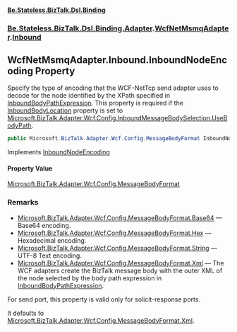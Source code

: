 #### [Be.Stateless.BizTalk.Dsl.Binding](README.md 'README')
### [Be.Stateless.BizTalk.Dsl.Binding.Adapter](Be.Stateless.BizTalk.Dsl.Binding.Adapter.md 'Be.Stateless.BizTalk.Dsl.Binding.Adapter').[WcfNetMsmqAdapter](WcfNetMsmqAdapter.md 'Be.Stateless.BizTalk.Dsl.Binding.Adapter.WcfNetMsmqAdapter').[Inbound](WcfNetMsmqAdapter.Inbound.md 'Be.Stateless.BizTalk.Dsl.Binding.Adapter.WcfNetMsmqAdapter.Inbound')

## WcfNetMsmqAdapter.Inbound.InboundNodeEncoding Property

Specify the type of encoding that the WCF-NetTcp send adapter uses to decode for the node identified by the XPath
specified in [InboundBodyPathExpression](WcfNetMsmqAdapter.Inbound.InboundBodyPathExpression.md 'Be.Stateless.BizTalk.Dsl.Binding.Adapter.WcfNetMsmqAdapter.Inbound.InboundBodyPathExpression'). This property is required if the [InboundBodyLocation](WcfNetMsmqAdapter.Inbound.InboundBodyLocation.md 'Be.Stateless.BizTalk.Dsl.Binding.Adapter.WcfNetMsmqAdapter.Inbound.InboundBodyLocation') property is set to [Microsoft.BizTalk.Adapter.Wcf.Config.InboundMessageBodySelection.UseBodyPath](https://docs.microsoft.com/en-us/dotnet/api/Microsoft.BizTalk.Adapter.Wcf.Config.InboundMessageBodySelection.UseBodyPath 'Microsoft.BizTalk.Adapter.Wcf.Config.InboundMessageBodySelection.UseBodyPath').

```csharp
public Microsoft.BizTalk.Adapter.Wcf.Config.MessageBodyFormat InboundNodeEncoding { get; set; }
```

Implements [InboundNodeEncoding](https://docs.microsoft.com/en-us/dotnet/api/Microsoft.BizTalk.Adapter.Wcf.Config.IAdapterConfigInboundMessageMarshalling.InboundNodeEncoding 'Microsoft.BizTalk.Adapter.Wcf.Config.IAdapterConfigInboundMessageMarshalling.InboundNodeEncoding')

#### Property Value
[Microsoft.BizTalk.Adapter.Wcf.Config.MessageBodyFormat](https://docs.microsoft.com/en-us/dotnet/api/Microsoft.BizTalk.Adapter.Wcf.Config.MessageBodyFormat 'Microsoft.BizTalk.Adapter.Wcf.Config.MessageBodyFormat')

### Remarks

- [Microsoft.BizTalk.Adapter.Wcf.Config.MessageBodyFormat.Base64](https://docs.microsoft.com/en-us/dotnet/api/Microsoft.BizTalk.Adapter.Wcf.Config.MessageBodyFormat.Base64 'Microsoft.BizTalk.Adapter.Wcf.Config.MessageBodyFormat.Base64') — Base64 encoding.
- [Microsoft.BizTalk.Adapter.Wcf.Config.MessageBodyFormat.Hex](https://docs.microsoft.com/en-us/dotnet/api/Microsoft.BizTalk.Adapter.Wcf.Config.MessageBodyFormat.Hex 'Microsoft.BizTalk.Adapter.Wcf.Config.MessageBodyFormat.Hex') — Hexadecimal encoding.
- [Microsoft.BizTalk.Adapter.Wcf.Config.MessageBodyFormat.String](https://docs.microsoft.com/en-us/dotnet/api/Microsoft.BizTalk.Adapter.Wcf.Config.MessageBodyFormat.String 'Microsoft.BizTalk.Adapter.Wcf.Config.MessageBodyFormat.String') — UTF-8 Text encoding.
- [Microsoft.BizTalk.Adapter.Wcf.Config.MessageBodyFormat.Xml](https://docs.microsoft.com/en-us/dotnet/api/Microsoft.BizTalk.Adapter.Wcf.Config.MessageBodyFormat.Xml 'Microsoft.BizTalk.Adapter.Wcf.Config.MessageBodyFormat.Xml') — The WCF adapters create the BizTalk message body with the outer XML of
              the node selected by the body path expression in [InboundBodyPathExpression](WcfNetMsmqAdapter.Inbound.InboundBodyPathExpression.md 'Be.Stateless.BizTalk.Dsl.Binding.Adapter.WcfNetMsmqAdapter.Inbound.InboundBodyPathExpression').

For send port, this property is valid only for solicit-response ports.

It defaults to [Microsoft.BizTalk.Adapter.Wcf.Config.MessageBodyFormat.Xml](https://docs.microsoft.com/en-us/dotnet/api/Microsoft.BizTalk.Adapter.Wcf.Config.MessageBodyFormat.Xml 'Microsoft.BizTalk.Adapter.Wcf.Config.MessageBodyFormat.Xml').